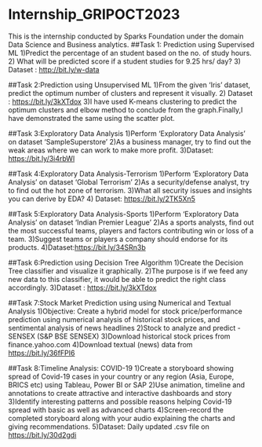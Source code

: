 # Internship_GRIPOCT2023
This is the internship conducted by Sparks Foundation under the domain Data Science and Business analytics. 
##Task 1: Prediction using Supervised ML
1)Predict the percentage of an student based on the no. of study hours.
2) What will be predicted score if a student studies for 9.25 hrs/ day?
3) Dataset : http://bit.ly/w-data

##Task 2:Prediction using Unsupervised ML
1)From the given ‘Iris’ dataset, predict the optimum number of clusters and represent it visually.
2) Dataset : https://bit.ly/3kXTdox
3)I have used K-means clustering to predict the optimum clusters and elbow method to conclude from the graph.Finally,I have demonstrated the same using the scatter plot.

##Task 3:Exploratory Data Analysis
1)Perform ‘Exploratory Data Analysis’ on dataset ‘SampleSuperstore’
2)As a business manager, try to find out the weak areas where we can work to make more profit.
3)Dataset: https://bit.ly/3i4rbWl

##Task 4:Exploratory Data Analysis-Terrorism
1)Perform ‘Exploratory Data Analysis’ on dataset ‘Global Terrorism’
2)As a security/defense analyst, try to find out the hot zone of terrorism.
3)What all security issues and insights you can derive by EDA?
4) Dataset: https://bit.ly/2TK5Xn5

##Task 5:Exploratory Data Analysis-Sports
1)Perform ‘Exploratory Data Analysis’ on dataset ‘Indian Premier League’
2)As a sports analysts, find out the most successful teams, players and factors contributing win or loss of a team.
3)Suggest teams or players a company should endorse for its products.
4)Dataset:https://bit.ly/34SRn3b

##Task 6:Prediction using Decision Tree Algorithm
1)Create the Decision Tree classifier and visualize it graphically.
2)The purpose is if we feed any new data to this classifier, it would be able to predict the right class accordingly.
3)Dataset : https://bit.ly/3kXTdox

##Task 7:Stock Market Prediction using using Numerical and Textual Analysis
1)Objective: Create a hybrid model for stock price/performance prediction using numerical analysis of historical stock prices, and sentimental analysis of news headlines
2)Stock to analyze and predict - SENSEX (S&P BSE SENSEX)
3)Download historical stock prices from finance.yahoo.com
4)Download textual (news) data from https://bit.ly/36fFPI6

##Task 8:Timeline Analysis: COVID-19
1)Create a storyboard showing spread of Covid-19 cases in your country or any region (Asia, Europe, BRICS etc) using Tableau, Power BI or SAP
2)Use animation, timeline and annotations to create attractive and interactive dashboards and story
3)Identify interesting patterns and possible reasons helping Covid-19 spread with basic as well as advanced charts
4)Screen-record the completed storyboard along with your audio explaining the charts and giving recommendations.
5)Dataset: Daily updated .csv file on https://bit.ly/30d2gdi
